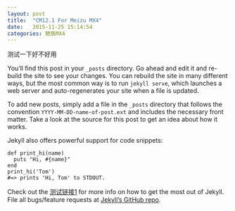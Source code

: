 ```yaml
---
layout: post
title:  "CM12.1 For Meizu MX4"
date:   2015-11-25 15:14:54
categories: 魅族MX4
---
```

测试一下好不好用

You’ll find this post in your `_posts` directory. Go ahead and edit it and re-build the site to see your changes. You can rebuild the site in many different ways, but the most common way is to run `jekyll serve`, which launches a web server and auto-regenerates your site when a file is updated.

To add new posts, simply add a file in the `_posts` directory that follows the convention `YYYY-MM-DD-name-of-post.ext` and includes the necessary front matter. Take a look at the source for this post to get an idea about how it works.

Jekyll also offers powerful support for code snippets:

	def print_hi(name)
	  puts "Hi, #{name}"
	end
	print_hi('Tom')
	#=> prints 'Hi, Tom' to STDOUT.


Check out the [测试链接1][url1] for more info on how to get the most out of Jekyll. File all bugs/feature requests at [Jekyll’s GitHub repo][jekyll-gh].

[url1]:      http://www.baidu.com
[jekyll-gh]:   https://github.com/jekyll/jekyll
